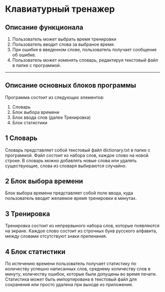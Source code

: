 # Клавиатурный тренажер
## Описание функционала
1) Пользователь может выбрать время тренировки
2) Пользователь вводит слова за выбраное время.
3) При ошибке в введенном слове, пользователь получает сообщение об ошибке.
4) Пользователь может изменять словарь, редактируя текстовый файл в папке с программой.

<hr>

## Описание основных блоков программы
Программа состоит из следующих элементов:
1) Словарь
2) Блок выбора времени 
3) Блок ввода слов (далее Тренировка)
4) Блок статистики

## 1 Словарь
Словарь представляет собой текстовый файл dictionary.txt в папке с программой. Файл состоит из набора слов, каждое слово на новой строке. В словарь можно добавлять новые слова или удалять существующие, слова из словаря выбираются случайно.

## 2 Блок выбора времени
Блок выбора времени представляет собой поле ввода, куда пользователь вводит желаемое время тренировки в минутах.

## 3 Тренировка
Тренировка состоит из непрервыного набора слов, которые появляются на экране. Каждое слово состоит из строчных букв русского алфавита, между словами отсутствуют знаки препинания.

## 4 Блок статистики
По истечению времени пользователь получает статистику по количеству успешно написанных слов, среднему количеству слов в минуту, количеству ошибок, которые были допущены во время печати. Статистика может быть импортирована в текстовый файл для сохранения или просто удалена при выходе из приложения.
